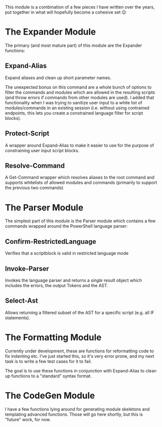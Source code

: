 This module is a combination of a few pieces I have written over the years, put together in what will hopefully become a cohesive set :wink:


# The Expander Module

The primary (and most mature part) of this module are the Expander functions:

## Expand-Alias 

Expand aliases and clean up short parameter names.

The unexpected bonus on this command are a whole bunch of  options to filter the commands and modules which are allowed in the resulting scripts (and throw errors if commands from other modules are used).  I added that functionality when I was trying to sanitize user input to a white list of modules/commands in an existing session (i.e. without using contrained endpoints, this lets you create a constrained language filter for script blocks).

## Protect-Script

A wrapper around Expand-Alias to make it easier to use for the purpose of constraining user input script blocks.

## Resolve-Command

A Get-Command wrapper which resolves aliases to the root command and supports whitelists of allowed modules and commands (primarily to support the previous two commands)



# The Parser Module

The simplest part of this module is the Parser module which contains a few commands wrapped around the PowerShell language parser:

## Confirm-RestrictedLanguage

Verifies that a scriptblock is valid in restricted language mode

## Invoke-Parser

Invokes the language parser and returns a _single_ result object which includes the errors, the output Tokens and the AST.

## Select-Ast

Allows returning a filtered subset of the AST for a specific script (e.g. all IF statements).



# The Formatting Module

Currently under development, these are functions for reformatting code to fix indenting etc.  I've just started this, so it's very error prone, and my next task is to write a few test cases for it to fail.

The goal is to use these functions in conjunction with Expand-Alias to clean up functions to a "standard" syntax format.


# The CodeGen Module

I have a few functions lying around for generating module skeletons and templating advanced functions. Those will go here shortly, but this is "future" work, for now.